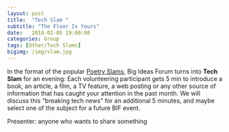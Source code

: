```yaml
---
layout: post
title:  "Tech Slam "
subtitle: "The Floor Is Yours"
date:   2018-02-05 19:00:00
categories: Group
tags: [Other/Tech Slams]
bigimg: /img/slam.jpg
---
```


In the format of the popular [Poetry Slams](https://en.wikipedia.org/wiki/Poetry_slam), Big Ideas Forum turns into **Tech Slam** for an evening: Each volunteering participant gets 5 min to introduce a book, an article, a film, a TV feature, a web posting or any other source of information that has caught your attention in the past month. We will discuss this “breaking tech news” for an additional 5 minutes, and maybe select one of the subject for a future BIF event.

Presenter: anyone who wants to share something

